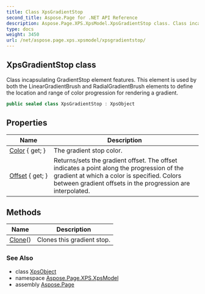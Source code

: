 ```yaml
---
title: Class XpsGradientStop
second_title: Aspose.Page for .NET API Reference
description: Aspose.Page.XPS.XpsModel.XpsGradientStop class. Class incapsulating GradientStop element features. This element is used by both the LinearGradientBrush and RadialGradientBrush elements to define the location and range of color progression for rendering a gradient
type: docs
weight: 3450
url: /net/aspose.page.xps.xpsmodel/xpsgradientstop/
---
```

## XpsGradientStop class

Class incapsulating GradientStop element features. This element is used by both the LinearGradientBrush and RadialGradientBrush elements to define the location and range of color progression for rendering a gradient.

```csharp
public sealed class XpsGradientStop : XpsObject
```

## Properties

| Name | Description |
| --- | --- |
| [Color](../../aspose.page.xps.xpsmodel/xpsgradientstop/color/) { get; } | The gradient stop color. |
| [Offset](../../aspose.page.xps.xpsmodel/xpsgradientstop/offset/) { get; } | Returns/sets the gradient offset. The offset indicates a point along the progression of the gradient at which a color is specified. Colors between gradient offsets in the progression are interpolated. |

## Methods

| Name | Description |
| --- | --- |
| [Clone](../../aspose.page.xps.xpsmodel/xpsgradientstop/clone/)() | Clones this gradient stop. |

### See Also

* class [XpsObject](../xpsobject/)
* namespace [Aspose.Page.XPS.XpsModel](../../aspose.page.xps.xpsmodel/)
* assembly [Aspose.Page](../../)


